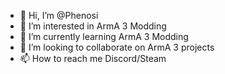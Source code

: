 - 👋 Hi, I’m @Phenosi
- 👀 I’m interested in ArmA 3 Modding
- 🌱 I’m currently learning ArmA 3 Modding
- 💞️ I’m looking to collaborate on ArmA 3 projects
- 📫 How to reach me Discord/Steam

<!---
Phenosi/Phenosi is a ✨ special ✨ repository because its `README.md` (this file) appears on your GitHub profile.
You can click the Preview link to take a look at your changes.
--->
